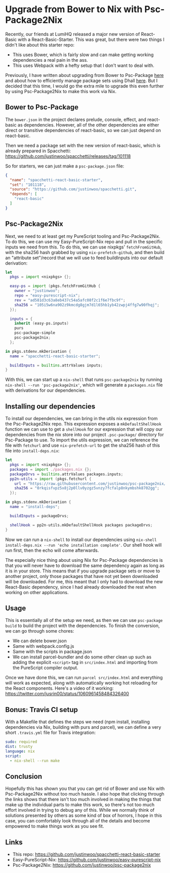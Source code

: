 # Upgrade from Bower to Nix with Psc-Package2Nix

Recently, our friends at LumiHQ released a major new version of React-Basic with a React-Basic-Starter. This was great, but there were two things I didn't like about this starter repo:

* This uses Bower, which is fairly slow and can make getting working dependencies a real pain in the ass.
* This uses Webpack with a hefty setup that I don't want to deal with.

Previously, I have written about upgrading from Bower to Psc-Package [here](https://qiita.com/kimagure/items/0d9354900d7a7dbd3864) and about how to efficiently manage package sets using Dhall [here](https://qiita.com/kimagure/items/c419ba740ac134a837a2). But I decided that this time, I would go the extra mile to upgrade this even further by using Psc-Package2Nix to make this work via Nix.

## Bower to Psc-Package

The `bower.json` in the project declares prelude, console, effect, and react-basic as dependencies. However, all of the other dependencies are either direct or transitive dependencies of react-basic, so we can just depend on react-basic.

Then we need a package set with the new version of react-basic, which is already prepared in Spacchetti: <https://github.com/justinwoo/spacchetti/releases/tag/101118>

So for starters, we can just make a `psc-package.json` file:

```json
{
  "name": "spacchetti-react-basic-starter",
  "set": "101118",
  "source": "https://github.com/justinwoo/spacchetti.git",
  "depends": [
    "react-basic"
  ]
}
```

## Psc-Package2Nix

Next, we need to at least get my PureScript tooling and Psc-Package2Nix. To do this, we can use my Easy-PureScript-Nix repo and pull in the specific inputs we need from this. To do this, we can use nixpkgs' `fetchFromGitHub`, with the sha256 hash grabbed by using `nix-prefetch-github`, and then build an "attribute set"/record that we will use to feed buildInputs into our default derivation:

```nix
let
  pkgs = import <nixpkgs> {};

  easy-ps = import (pkgs.fetchFromGitHub {
    owner = "justinwoo";
    repo = "easy-purescript-nix";
    rev = "ad581d3c63a8eb437c54a5afc08f2c1f6e7fbc9f";
    sha256 = "105i5w6na902z9kmcdg8gjm7d1l65hb1yb42zwpj4ffg7w90fhqj";
  });

  inputs = {
    inherit (easy-ps.inputs)
    purs
    psc-package-simple
    psc-package2nix;
  };

in pkgs.stdenv.mkDerivation {
  name = "spacchetti-react-basic-starter";

  buildInputs = builtins.attrValues inputs;
}
```

With this, we can start up a `nix-shell` that runs `psc-package2nix` by running `nix-shell --run 'psc-package2nix'`, which will generate a `packages.nix` file with derivations for our dependencies.

## Installing our dependencies

To install our dependencies, we can bring in the utils nix expression from the Psc-Package2Nix repo. This expression exposes a `mkDefaultShellHook` function we can use to get a `shellHook` for our expression that will copy our dependencies from the nix store into our project `.psc-package/` directory for Psc-Package to use. To import the utils expression, we can reference the file with `fetchurl` and use `nix-prefetch-url` to get the sha256 hash of this file into `install-deps.nix`:

```nix
let
  pkgs = import <nixpkgs> {};
  packages = import ./packages.nix {};
  packageDrvs = builtins.attrValues packages.inputs;
  pp2n-utils = import (pkgs.fetchurl {
    url = "https://raw.githubusercontent.com/justinwoo/psc-package2nix/409aab26afa0784eb90440da33b1ad4d56aedb93/utils.nix";
    sha256 = "0rkqisfvpz5x8j2p0llv0yzgz5vnzy7fcfalp8nkymbshk8702gg";
  });

in pkgs.stdenv.mkDerivation {
  name = "install-deps";

  buildInputs = packageDrvs;

  shellHook = pp2n-utils.mkDefaultShellHook packages packageDrvs;
}
```

Now we can run a `nix-shell` to install our dependencies using `nix-shell install-deps.nix --run 'echo installation complete'`. Our shell hook will run first, then the echo will come afterwards.

The especially nice thing about using Nix for Psc-Package dependencies is that you will never have to download the same dependency again as long as it is in your store. This means that if you upgrade package sets or move to another project, only those packages that have not yet been downloaded will be downloaded. For me, this meant that I only had to download the new React-Basic dependency, since I had already downloaded the rest when working on other applications.

## Usage

This is essentially all of the setup we need, as then we can use `psc-package build` to build the project with the dependencies. To finish the conversion, we can go through some chores:

* We can delete bower.json
* Same with webpack.config.js
* Same with the scripts in package.json
* We can install parcel-bundler and do some other clean up such as adding the explicit `<script>` tag in `src/index.html` and importing from the PureScript compiler output.

Once we have done this, we can run `parcel src/index.html` and everything will work as expected, along with automatically working hot reloading for the React components. Here's a video of it working: <https://twitter.com/jusrin00/status/1060961458484326400>

## Bonus: Travis CI setup

With a Makefile that defines the steps we need (npm install, installing dependencies via Nix, building with purs and parcel), we can define a very short `.travis.yml` file for Travis integration:

```yml
sudo: required
dist: trusty
language: nix
script:
  - nix-shell --run make
```

## Conclusion

Hopefully this has shown you that you can get rid of Bower and use Nix with Psc-Package2Nix without too much hassle. I also hope that clicking through the links shows that there isn't too much involved in making the things that make up the individual parts to make this work, so there's not too much effort involved in trying to debug any of this. While we normally think of solutions presented by others as some kind of box of horrors, I hope in this case, you can comfortably look through all of the details and become empowered to make things work as you see fit.

## Links

* This repo: <https://github.com/justinwoo/spacchetti-react-basic-starter>
* Easy-PureScript-Nix: <https://github.com/justinwoo/easy-purescript-nix>
* Psc-Package2Nix: <https://github.com/justinwoo/psc-package2nix>

